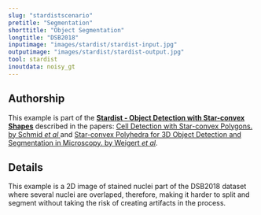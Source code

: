 ```yaml
---
slug: "stardistscenario"
pretitle: "Segmentation"
shorttitle: "Object Segmentation"
longtitle: "DSB2018"
inputimage: "images/stardist/stardist-input.jpg"
outputimage: "images/stardist/stardist-output.jpg"  
tool: stardist
inoutdata: noisy_gt
---
```


## Authorship
This example is part of the **[Stardist - Object Detection with Star-convex Shapes](https://github.com/mpicbg-csbd/stardist)** described in the papers: [Cell Detection with Star-convex Polygons. by Schmid *et al* ](https://arxiv.org/abs/1806.03535) and [Star-convex Polyhedra for 3D Object Detection and Segmentation in Microscopy. by Weigert *et al*](http://openaccess.thecvf.com/content_WACV_2020/papers/Weigert_Star-convex_Polyhedra_for_3D_Object_Detection_and_Segmentation_in_Microscopy_WACV_2020_paper.pdf).

## Details
This example is a 2D image of stained nuclei part of the DSB2018 dataset where several nuclei are overlaped, therefore, making it harder to split and segment without taking the risk of creating artifacts in the process.
